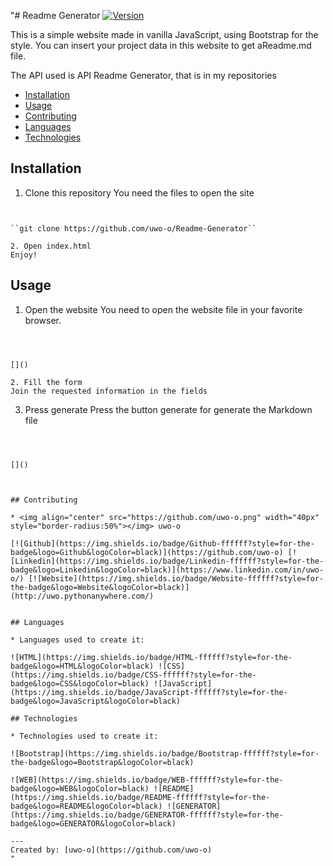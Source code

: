 "# Readme Generator
[![Version](https://img.shields.io/badge/version-1.1.a2-brightgreen.svg)]()

This is a simple website made in vanilla JavaScript, using Bootstrap for the style. You can insert your project data in this website to get aReadme.md file.
 
The API used is API Readme Generator, that is in my repositories 

* [Installation](#installation)
* [Usage](#usage)
* [Contributing](#contributing)
* [Languages](#languages)
* [Technologies](#technologies)

## Installation

1. Clone this repository
You need the files to open the site

````


``git clone https://github.com/uwo-o/Readme-Generator``

2. Open index.html
Enjoy!

````


## Usage

1. Open the website
You need to open the website file in your favorite browser.

````



[]()

2. Fill the form
Join the requested information in the fields

````



[]()

3. Press generate
Press the button generate for generate the Markdown file

````



[]()



## Contributing

* <img align="center" src="https://github.com/uwo-o.png" width="40px" style="border-radius:50%"></img> uwo-o

[![Github](https://img.shields.io/badge/Github-ffffff?style=for-the-badge&logo=Github&logoColor=black)](https://github.com/uwo-o) [![Linkedin](https://img.shields.io/badge/Linkedin-ffffff?style=for-the-badge&logo=Linkedin&logoColor=black)](https://www.linkedin.com/in/uwo-o/) [![Website](https://img.shields.io/badge/Website-ffffff?style=for-the-badge&logo=Website&logoColor=black)](http://uwo.pythonanywhere.com/) 


## Languages

* Languages used to create it: 

![HTML](https://img.shields.io/badge/HTML-ffffff?style=for-the-badge&logo=HTML&logoColor=black) ![CSS](https://img.shields.io/badge/CSS-ffffff?style=for-the-badge&logo=CSS&logoColor=black) ![JavaScript](https://img.shields.io/badge/JavaScript-ffffff?style=for-the-badge&logo=JavaScript&logoColor=black) 

## Technologies

* Technologies used to create it: 

![Bootstrap](https://img.shields.io/badge/Bootstrap-ffffff?style=for-the-badge&logo=Bootstrap&logoColor=black) 

![WEB](https://img.shields.io/badge/WEB-ffffff?style=for-the-badge&logo=WEB&logoColor=black) ![README](https://img.shields.io/badge/README-ffffff?style=for-the-badge&logo=README&logoColor=black) ![GENERATOR](https://img.shields.io/badge/GENERATOR-ffffff?style=for-the-badge&logo=GENERATOR&logoColor=black) 

---
Created by: [uwo-o](https://github.com/uwo-o)
"